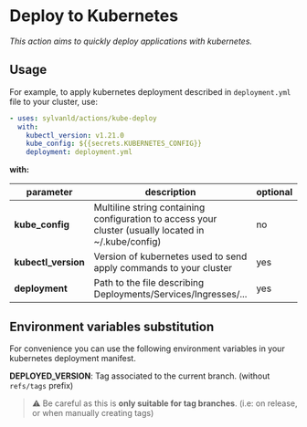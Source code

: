 # Deploy to Kubernetes

*This action aims to quickly deploy applications with kubernetes.*

## Usage

For example, to apply kubernetes deployment described in `deployment.yml` file to your cluster, use:

```yaml
- uses: sylvanld/actions/kube-deploy
  with:
    kubectl_version: v1.21.0
    kube_config: ${{secrets.KUBERNETES_CONFIG}}
    deployment: deployment.yml
```

**with:**

|parameter|description|optional|default|
|-|-|-|-|
|**kube_config**|Multiline string containing configuration to access your cluster (usually located in ~/.kube/config)|no|-|
|**kubectl_version**|Version of kubernetes used to send apply commands to your cluster|yes|latest stable|
|**deployment**|Path to the file describing Deployments/Services/Ingresses/... |yes|`deployment.yml`|

## Environment variables substitution

For convenience you can use the following environment variables in your kubernetes deployment manifest.

**DEPLOYED_VERSION**: Tag associated to the current branch. (without ` refs/tags` prefix)

> :warning: Be careful as this is **only suitable for tag branches**. (i.e:  on release, or when manually creating tags)
